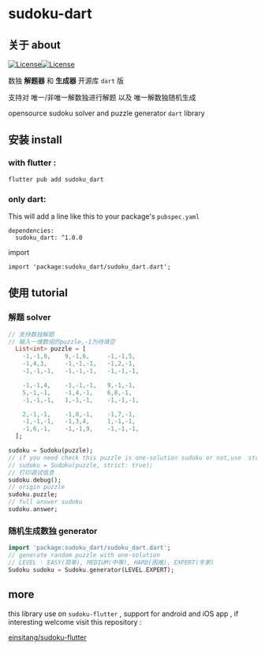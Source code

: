 # sudoku-dart





## 关于 about

 [![License](https://img.shields.io/badge/License-Anti%20996-blue.svg)](https://github.com/996icu/996.ICU/blob/master/LICENSE)[![License](https://img.shields.io/badge/BSD-3-Clause.svg)](https://opensource.org/licenses/BSD-3-Clause)

数独 **解题器** 和 **生成器** 开源库 `dart` 版

支持对 唯一/非唯一解数独进行解题 以及 唯一解数独随机生成

opensource sudoku solver and puzzle generator `dart` library

## 安装 install
### with flutter :
`flutter pub add sudoku_dart`

### only dart:
This will add a line like this to your package's `pubspec.yaml`
```
dependencies:
  sudoku_dart: ^1.0.0
```
import
```
import 'package:sudoku_dart/sudoku_dart.dart';
```

## 使用 tutorial

### 解题 solver
```dart
// 支持数独解题
// 输入一维数组的puzzle,-1为待填空
  List<int> puzzle = [
    -1,-1,8,    9,-1,6,     -1,-1,5,
    -1,4,3,     -1,-1,-1,   -1,2,-1,
    -1,-1,-1,   -1,-1,-1,   -1,-1,-1,

    -1,-1,4,    -1,-1,-1,   9,-1,-1,
    5,-1,-1,    -1,4,-1,    6,8,-1,
    -1,-1,-1,   1,-1,-1,    -1,-1,-1,

    2,-1,-1,    -1,8,-1,    -1,7,-1,
    -1,-1,-1,   -1,3,4,     1,-1,-1,
    -1,6,-1,    -1,-1,9,    -1,-1,-1,
  ];

sudoku = Sudoku(puzzle);
// if you need check this puzzle is one-solution sudoku or not,use  strict:true 
// sudoku = Sudoku(puzzle, strict: true);
// 打印调试信息
sudoku.debug();
// origin puzzle
sudoku.puzzle;
// full answer sudoku
sudoku.answer;
```

### 随机生成数独 generator
```dart
import 'package:sudoku_dart/sudoku_dart.dart';
// generate random puzzle with one-solution
// LEVEL : EASY(简单), MEDIUM(中等), HARD(困难), EXPERT(专家)
Sudoku sudoku = Sudoku.generator(LEVEL.EXPERT);
```

## more
this library use on `sudoku-flutter` , support for android and iOS app  , if interesting welcome visit this repository : 

[einsitang/sudoku-flutter](https://github.com/einsitang/sudoku-flutter)